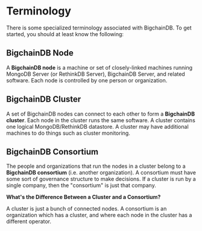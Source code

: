 # Terminology

There is some specialized terminology associated with BigchainDB. To get started, you should at least know the following:


## BigchainDB Node

A **BigchainDB node** is a machine or set of closely-linked machines running MongoDB Server (or RethinkDB Server), BigchainDB Server, and related software. Each node is controlled by one person or organization.


## BigchainDB Cluster

A set of BigchainDB nodes can connect to each other to form a **BigchainDB cluster**. Each node in the cluster runs the same software. A cluster contains one logical MongoDB/RethinkDB datastore. A cluster may have additional machines to do things such as cluster monitoring.


## BigchainDB Consortium

The people and organizations that run the nodes in a cluster belong to a **BigchainDB consortium** (i.e. another organization). A consortium must have some sort of governance structure to make decisions. If a cluster is run by a single company, then the "consortium" is just that company.

**What's the Difference Between a Cluster and a Consortium?**

A cluster is just a bunch of connected nodes. A consortium is an organization which has a cluster, and where each node in the cluster has a different operator.